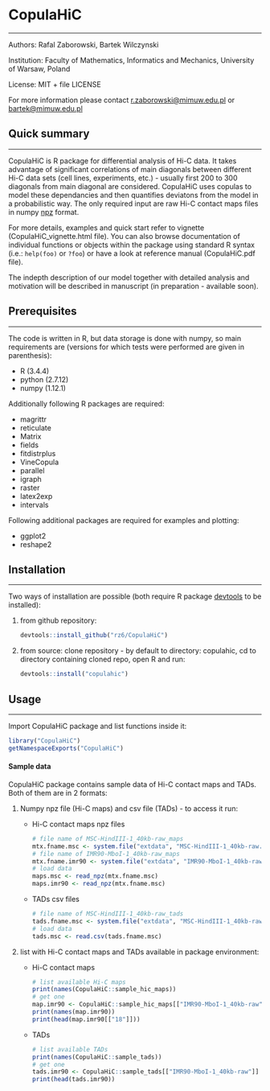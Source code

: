 # CopulaHiC #
------------------------------

Authors: Rafal Zaborowski, Bartek Wilczynski

Institution: Faculty of Mathematics, Informatics and Mechanics, University of Warsaw, Poland

License: MIT + file LICENSE

For more information please contact r.zaborowski@mimuw.edu.pl or bartek@mimuw.edu.pl

## Quick summary ##
-------------------

CopulaHiC is R package for differential analysis of Hi-C data. It takes advantage of significant correlations of main diagonals between different Hi-C data sets (cell lines, experiments, etc.) - usually first 200 to 300 diagonals from main diagonal are considered. CopulaHiC uses copulas to model these dependancies and then quantifies deviatons from the model in a probabilistic way. The only required input are raw Hi-C contact maps files in numpy [npz](https://kite.com/python/docs/numpy.lib.npyio.NpzFile) format.

For more details, examples and quick start refer to vignette (CopulaHiC_vignette.html file). You can also browse documentation of individual functions or objects within the package using standard R syntax (i.e.: `help(foo)` or `?foo`) or have a look at reference manual (CopulaHiC.pdf file).

The indepth description of our model together with detailed analysis and motivation will be described in manuscript (in preparation - available soon).

## Prerequisites ##
-------------------

The code is written in R, but data storage is done with numpy, so main requirements are (versions for which tests were performed are given in parenthesis):

*  R (3.4.4)
*  python (2.7.12)
*  numpy (1.12.1)

Additionally following R packages are required:

*  magrittr
*  reticulate
*  Matrix
*  fields
*  fitdistrplus
*  VineCopula
*  parallel
*  igraph
*  raster
*  latex2exp
*  intervals

Following additional packages are required for examples and plotting:

*  ggplot2
*  reshape2

## Installation ##
-------------------

Two ways of installation are possible (both require R package [devtools](https://cran.r-project.org/web/packages/devtools/index.html) to be installed):

1. from github repository:

    ```r
    devtools::install_github("rz6/CopulaHiC")
    ```

2. from source: clone repository - by default to directory: copulahic, cd to directory containing cloned repo, open R and run:
 
    ```r
    devtools::install("copulahic")
    ```
    
## Usage ##
-----------

Import CopulaHiC package and list functions inside it:

```r
library("CopulaHiC")
getNamespaceExports("CopulaHiC")
```

#### Sample data ####

CopulaHiC package contains sample data of Hi-C contact maps and TADs. Both of them are in 2 formats:  

1. Numpy npz file (Hi-C maps) and csv file (TADs) - to access it run:

    * Hi-C contact maps npz files

        ```r
        # file name of MSC-HindIII-1_40kb-raw_maps
        mtx.fname.msc <- system.file("extdata", "MSC-HindIII-1_40kb-raw.npz", package = "CopulaHiC", mustWork = TRUE)
        # file name of IMR90-MboI-1_40kb-raw_maps
        mtx.fname.imr90 <- system.file("extdata", "IMR90-MboI-1_40kb-raw.npz", package = "CopulaHiC", mustWork = TRUE)
        # load data
        maps.msc <- read_npz(mtx.fname.msc)
        maps.imr90 <- read_npz(mtx.fname.msc)
        ```

    * TADs csv files

        ```r
        # file name of MSC-HindIII-1_40kb-raw_tads
        tads.fname.msc <- system.file("extdata", "MSC-HindIII-1_40kb-raw.tadIS", package = "CopulaHiC", mustWork = TRUE)
        # load data
        tads.msc <- read.csv(tads.fname.msc)
        ```

2. list with Hi-C contact maps and TADs available in package environment:

    * Hi-C contact maps

        ```r
        # list available Hi-C maps
        print(names(CopulaHiC::sample_hic_maps))
        # get one
        map.imr90 <- CopulaHiC::sample_hic_maps[["IMR90-MboI-1_40kb-raw"]]
        print(names(map.imr90))
        print(head(map.imr90[["18"]]))
        ```

    * TADs

        ```r
        # list available TADs
        print(names(CopulaHiC::sample_tads))
        # get one
        tads.imr90 <- CopulaHiC::sample_tads[["IMR90-MboI-1_40kb-raw"]]
        print(head(tads.imr90))
        ```

